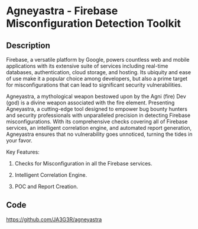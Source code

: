 # Agneyastra - Firebase Misconfiguration Detection Toolkit

## Description
Firebase, a versatile platform by Google, powers countless web and mobile applications with its extensive suite of services including real-time databases, authentication, cloud storage, and hosting. Its ubiquity and ease of use make it a popular choice among developers, but also a prime target for misconfigurations that can lead to significant security vulnerabilities.

Agneyastra, a mythological weapon bestowed upon by the Agni (fire) Dev (god) is a divine weapon associated with the fire element. Presenting Agneyastra, a cutting-edge tool designed to empower bug bounty hunters and security professionals with unparalleled precision in detecting Firebase misconfigurations. With its comprehensive checks covering all of Firebase services, an intelligent correlation engine, and automated report generation, Agneyastra ensures that no vulnerability goes unnoticed, turning the tides in your favor.

Key Features:

1. Checks for Misconfiguration in all the Firebase services.

2. Intelligent Correlation Engine.

3. POC and Report Creation.

## Code
https://github.com/JA3G3R/agneyastra
